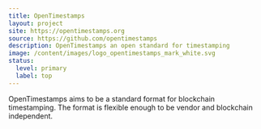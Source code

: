 ```yaml
---
title: OpenTimestamps
layout: project
site: https://opentimestamps.org
source: https://github.com/opentimestamps
description: OpenTimestamps an open standard for timestamping
image: /content/images/logo_opentimestamps_mark_white.svg
status:
  level: primary
  label: top
---
```


OpenTimestamps aims to be a standard format for blockchain timestamping. The format is flexible enough to be vendor and blockchain independent.
